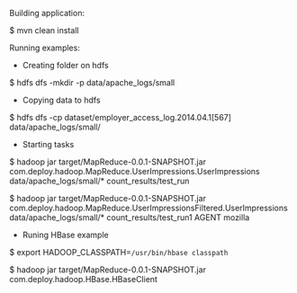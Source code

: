 Building application:

$ mvn clean install

Running examples:

* Creating folder on hdfs

$ hdfs dfs -mkdir -p data/apache_logs/small

* Copying data to hdfs

$ hdfs dfs -cp dataset/employer_access_log.2014.04.1[567] data/apache_logs/small/

* Starting tasks

$ hadoop jar target/MapReduce-0.0.1-SNAPSHOT.jar com.deploy.hadoop.MapReduce.UserImpressions.UserImpressions data/apache_logs/small/* count_results/test_run

$ hadoop jar target/MapReduce-0.0.1-SNAPSHOT.jar com.deploy.hadoop.MapReduce.UserImpressionsFiltered.UserImpressions data/apache_logs/small/* count_results/test_run1 AGENT mozilla


* Runing HBase example

$ export HADOOP_CLASSPATH=`/usr/bin/hbase classpath`

$ hadoop jar target/MapReduce-0.0.1-SNAPSHOT.jar com.deploy.hadoop.HBase.HBaseClient

